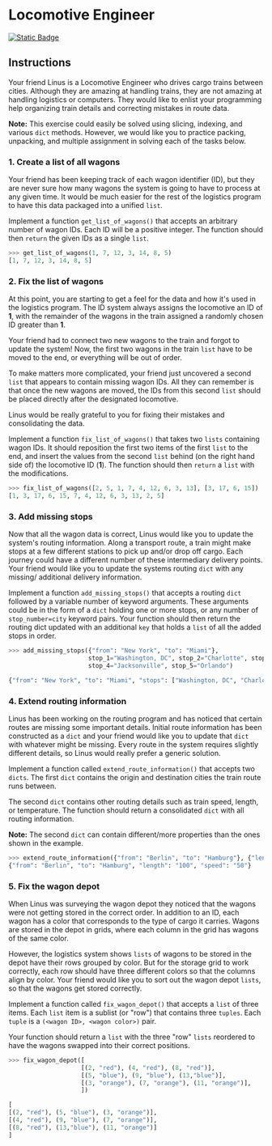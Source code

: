 # Locomotive Engineer
[![Static Badge](https://img.shields.io/badge/Link-To%20Exercise-blue)](https://exercism.org/tracks/python/exercises/locomotive-engineer)

## Instructions

Your friend Linus is a Locomotive Engineer who drives cargo trains between 
cities. Although they are amazing at handling trains, they are not amazing at 
handling logistics or computers. They would like to enlist your programming 
help organizing train details and correcting mistakes in route data.

**Note:**  This exercise could easily be solved using slicing, indexing, and 
various `dict` methods. However, we would like you to practice packing, 
unpacking, and multiple assignment in solving each of the tasks below.

### 1. Create a list of all wagons

Your friend has been keeping track of each wagon identifier (ID), but they are 
never sure how many wagons the system is going to have to process at any given 
time. It would be much easier for the rest of the logistics program to have 
this data packaged into a unified `list`.

Implement a function `get_list_of_wagons()` that accepts an arbitrary number of 
wagon IDs. Each ID will be a positive integer. The function should then 
`return` the given IDs as a single `list`.

```python
>>> get_list_of_wagons(1, 7, 12, 3, 14, 8, 5)
[1, 7, 12, 3, 14, 8, 5]
```

### 2. Fix the list of wagons

At this point, you are starting to get a feel for the data and how it's used in 
the logistics program. The ID system always assigns the locomotive an ID of 
**1**, with the remainder of the wagons in the train assigned a randomly chosen 
ID greater than **1**.

Your friend had to connect two new wagons to the train and forgot to update the 
system! Now, the first two wagons in the train `list` have to be moved to the 
end, or everything will be out of order.

To make matters more complicated, your friend just uncovered a second `list` 
that appears to contain missing wagon IDs. All they can remember is that once 
the new wagons are moved, the IDs from this second `list` should be placed 
directly after the designated locomotive.

Linus would be really grateful to you for fixing their mistakes and 
consolidating the data.

Implement a function `fix_list_of_wagons()` that takes two `lists` containing 
wagon IDs. It should reposition the first two items of the first `list` to the 
end, and insert the values from the second `list` behind (on the right hand 
side of) the locomotive ID (**1**). The function should then `return` a `list` 
with the modifications.

```python
>>> fix_list_of_wagons([2, 5, 1, 7, 4, 12, 6, 3, 13], [3, 17, 6, 15])
[1, 3, 17, 6, 15, 7, 4, 12, 6, 3, 13, 2, 5]
```

### 3. Add missing stops

Now that all the wagon data is correct, Linus would like you to update the 
system's routing information. Along a transport route, a train might make stops 
at a few different stations to pick up and/or drop off cargo. Each journey 
could have a different number of these intermediary delivery points. Your 
friend would like you to update the systems routing `dict` with any missing/
additional delivery information.

Implement a function `add_missing_stops()` that accepts a routing `dict` 
followed by a variable number of keyword arguments. These arguments could be in 
the form of a `dict` holding one or more stops, or any number of 
`stop_number=city` keyword pairs. Your function should then return the routing 
dict updated with an additional `key` that holds a `list` of all the added 
stops in order.

```python
>>> add_missing_stops({"from": "New York", "to": "Miami"},
                      stop_1="Washington, DC", stop_2="Charlotte", stop_3="Atlanta",
                      stop_4="Jacksonville", stop_5="Orlando")

{"from": "New York", "to": "Miami", "stops": ["Washington, DC", "Charlotte", "Atlanta", "Jacksonville", "Orlando"]}
```

### 4. Extend routing information

Linus has been working on the routing program and has noticed that certain 
routes are missing some important details. Initial route information has been 
constructed as a `dict` and your friend would like you to update that `dict` 
with whatever might be missing. Every route in the system requires slightly 
different details, so Linus would really prefer a generic solution.

Implement a function called `extend_route_information()` that accepts two 
`dicts`. The first `dict` contains the origin and destination cities the train 
route runs between.

The second `dict` contains other routing details such as train speed, length, 
or temperature. The function should return a consolidated `dict` with all 
routing information.

**Note:** The second `dict` can contain different/more properties than the ones 
shown in the example.

```python
>>> extend_route_information({"from": "Berlin", "to": "Hamburg"}, {"length": "100", "speed": "50"})
{"from": "Berlin", "to": "Hamburg", "length": "100", "speed": "50"}
```

### 5. Fix the wagon depot

When Linus was surveying the wagon depot they noticed that the wagons were not 
getting stored in the correct order. In addition to an ID, each wagon has a 
color that corresponds to the type of cargo it carries. Wagons are stored in 
the depot in grids, where each column in the grid has wagons of the same color.

However, the logistics system shows `lists` of wagons to be stored in the depot 
have their rows grouped by color. But for the storage grid to work correctly, 
each row should have three different colors so that the columns align by color. 
Your friend would like you to sort out the wagon depot `lists`, so that the 
wagons get stored correctly.

Implement a function called `fix_wagon_depot()` that accepts a `list` of three 
items. Each `list` item is a sublist (or "row") that contains three `tuples`. 
Each `tuple` is a `(<wagon ID>, <wagon color>)` pair.

Your function should return a `list` with the three "row" `lists` reordered to 
have the wagons swapped into their correct positions.

```python
>>> fix_wagon_depot([
                    [(2, "red"), (4, "red"), (8, "red")],
                    [(5, "blue"), (9, "blue"), (13,"blue")],
                    [(3, "orange"), (7, "orange"), (11, "orange")],
                    ])

[
[(2, "red"), (5, "blue"), (3, "orange")],
[(4, "red"), (9, "blue"), (7, "orange")],
[(8, "red"), (13,"blue"), (11, "orange")]
]
```